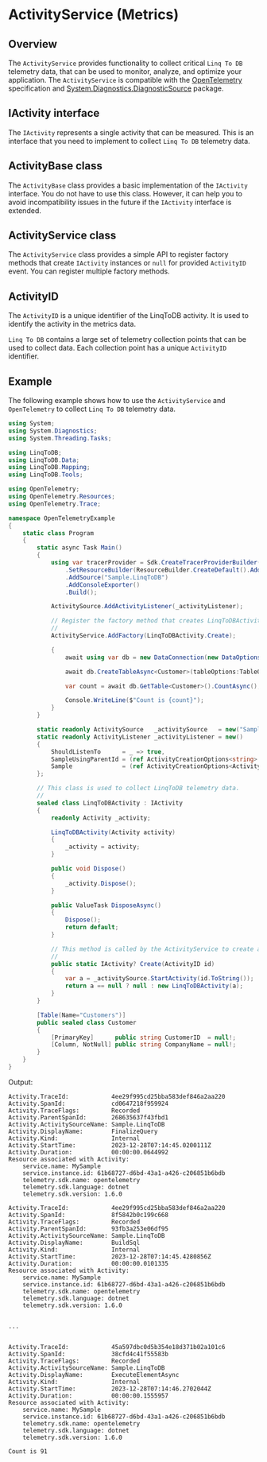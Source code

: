 # ActivityService (Metrics)

## Overview

The `ActivityService` provides functionality to collect critical `Linq To DB` telemetry data, that can be used to monitor, analyze, and optimize your application.
The `ActivityService` is compatible with the [OpenTelemetry](https://opentelemetry.io/) specification and [System.Diagnostics.DiagnosticSource](https://www.nuget.org/packages/System.Diagnostics.DiagnosticSource/) package.

## IActivity interface

The `IActivity` represents a single activity that can be measured.
This is an interface that you need to implement to collect `Linq To DB` telemetry data.

## ActivityBase class

The `ActivityBase` class provides a basic implementation of the `IActivity` interface. You do not have to use this class.
However, it can help you to avoid incompatibility issues in the future if the `IActivity` interface is extended.

## ActivityService class

The `ActivityService` class provides a simple API to register factory methods that create `IActivity` instances or `null` for provided `ActivityID` event.
You can register multiple factory methods.

## ActivityID

The `ActivityID` is a unique identifier of the LinqToDB activity. It is used to identify the activity in the metrics data.

`Linq To DB` contains a large set of telemetry collection points that can be used to collect data. 
Each collection point has a unique `ActivityID` identifier.

## Example

The following example shows how to use the `ActivityService` and `OpenTelemetry` to collect `Linq To DB` telemetry data.

```c#
using System;
using System.Diagnostics;
using System.Threading.Tasks;

using LinqToDB;
using LinqToDB.Data;
using LinqToDB.Mapping;
using LinqToDB.Tools;

using OpenTelemetry;
using OpenTelemetry.Resources;
using OpenTelemetry.Trace;

namespace OpenTelemetryExample
{
    static class Program
    {
        static async Task Main()
        {
            using var tracerProvider = Sdk.CreateTracerProviderBuilder()
                .SetResourceBuilder(ResourceBuilder.CreateDefault().AddService("MySample"))
                .AddSource("Sample.LinqToDB")
                .AddConsoleExporter()
                .Build();

            ActivitySource.AddActivityListener(_activityListener);

            // Register the factory method that creates LinqToDBActivity instances.
            //
            ActivityService.AddFactory(LinqToDBActivity.Create);

            {
                await using var db = new DataConnection(new DataOptions().UseSQLiteMicrosoft("Data Source=Northwind.MS.sqlite"));

                await db.CreateTableAsync<Customer>(tableOptions:TableOptions.CheckExistence);

                var count = await db.GetTable<Customer>().CountAsync();

                Console.WriteLine($"Count is {count}");
            }
        }

        static readonly ActivitySource   _activitySource   = new("Sample.LinqToDB");
        static readonly ActivityListener _activityListener = new()
        {
            ShouldListenTo      = _ => true,
            SampleUsingParentId = (ref ActivityCreationOptions<string>          _) => ActivitySamplingResult.AllData,
            Sample              = (ref ActivityCreationOptions<ActivityContext> _) => ActivitySamplingResult.AllData
        };

        // This class is used to collect LinqToDB telemetry data.
        //
        sealed class LinqToDBActivity : IActivity
        {
            readonly Activity _activity;

            LinqToDBActivity(Activity activity)
            {
                _activity = activity;
            }

            public void Dispose()
            {
                _activity.Dispose();
            }

            public ValueTask DisposeAsync()
            {
                Dispose();
                return default;
            }

            // This method is called by the ActivityService to create an instance of the LinqToDBActivity class.
            //
            public static IActivity? Create(ActivityID id)
            {
                var a = _activitySource.StartActivity(id.ToString());
                return a == null ? null : new LinqToDBActivity(a);
            }
        }

        [Table(Name="Customers")]
        public sealed class Customer
        {
            [PrimaryKey]      public string CustomerID  = null!;
            [Column, NotNull] public string CompanyName = null!;
        }
    }
}
```

Output:

```
Activity.TraceId:            4ee29f995cd25bba583def846a2aa220
Activity.SpanId:             cd0647218f959924
Activity.TraceFlags:         Recorded
Activity.ParentSpanId:       268635637f43fbd1
Activity.ActivitySourceName: Sample.LinqToDB
Activity.DisplayName:        FinalizeQuery
Activity.Kind:               Internal
Activity.StartTime:          2023-12-28T07:14:45.0200111Z
Activity.Duration:           00:00:00.0644992
Resource associated with Activity:
    service.name: MySample
    service.instance.id: 61b68727-d6bd-43a1-a426-c206851b6bdb
    telemetry.sdk.name: opentelemetry
    telemetry.sdk.language: dotnet
    telemetry.sdk.version: 1.6.0

Activity.TraceId:            4ee29f995cd25bba583def846a2aa220
Activity.SpanId:             8f5842b0c199c668
Activity.TraceFlags:         Recorded
Activity.ParentSpanId:       93fb3a253e06df95
Activity.ActivitySourceName: Sample.LinqToDB
Activity.DisplayName:        BuildSql
Activity.Kind:               Internal
Activity.StartTime:          2023-12-28T07:14:45.4280856Z
Activity.Duration:           00:00:00.0101335
Resource associated with Activity:
    service.name: MySample
    service.instance.id: 61b68727-d6bd-43a1-a426-c206851b6bdb
    telemetry.sdk.name: opentelemetry
    telemetry.sdk.language: dotnet
    telemetry.sdk.version: 1.6.0


...


Activity.TraceId:            45a597dbc0d5b354e18d371b02a101c6
Activity.SpanId:             38cfd4c41f55583b
Activity.TraceFlags:         Recorded
Activity.ActivitySourceName: Sample.LinqToDB
Activity.DisplayName:        ExecuteElementAsync
Activity.Kind:               Internal
Activity.StartTime:          2023-12-28T07:14:46.2702044Z
Activity.Duration:           00:00:00.1555957
Resource associated with Activity:
    service.name: MySample
    service.instance.id: 61b68727-d6bd-43a1-a426-c206851b6bdb
    telemetry.sdk.name: opentelemetry
    telemetry.sdk.language: dotnet
    telemetry.sdk.version: 1.6.0

Count is 91
```
